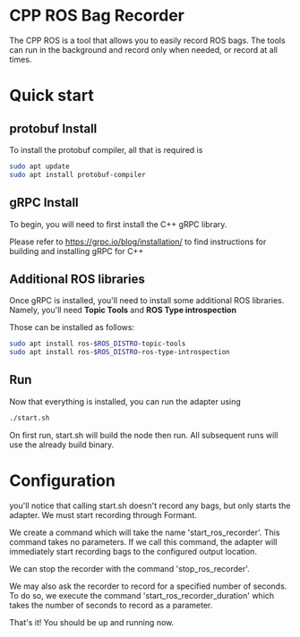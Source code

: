 # CPP ROS Bag Recorder

The CPP ROS is a tool that allows you to easily record ROS bags. 
The tools can run in the background and record only when needed, 
or record at all times. 

# Quick start

## protobuf Install 

To install the protobuf compiler, all that is required is 
```bash
sudo apt update
sudo apt install protobuf-compiler
```

## gRPC Install
To begin, you will need to first install the C++ gRPC library. 

Please refer to https://grpc.io/blog/installation/ to find instructions
for building and installing gRPC for C++ 

## Additional ROS libraries

Once gRPC is installed, you'll need to install some additional ROS
libraries. Namely, you'll need **Topic Tools** and **ROS Type introspection**

Those can be installed as follows: 

```bash
sudo apt install ros-$ROS_DISTRO-topic-tools
sudo apt install ros-$ROS_DISTRO-ros-type-introspection 
```

## Run

Now that everything is installed, you can run the adapter using 
```bash
./start.sh
```

On first run, start.sh will build the node then run. All subsequent 
runs will use the already build binary. 

# Configuration

you'll notice that calling start.sh doesn't record any bags, but only 
starts the adapter. We must start recording through Formant. 

We create a command which will take the name 'start_ros_recorder'. 
This command takes no parameters. If we call this command, the 
adapter will immediately start recording bags to the configured output
location.

We can stop the recorder with the command 'stop_ros_recorder'. 

We may also ask the recorder to record for a specified number of seconds. 
To do so, we execute the command 'start_ros_recorder_duration' which takes
the number of seconds to record as a parameter. 

That's it! You should be up and running now. 